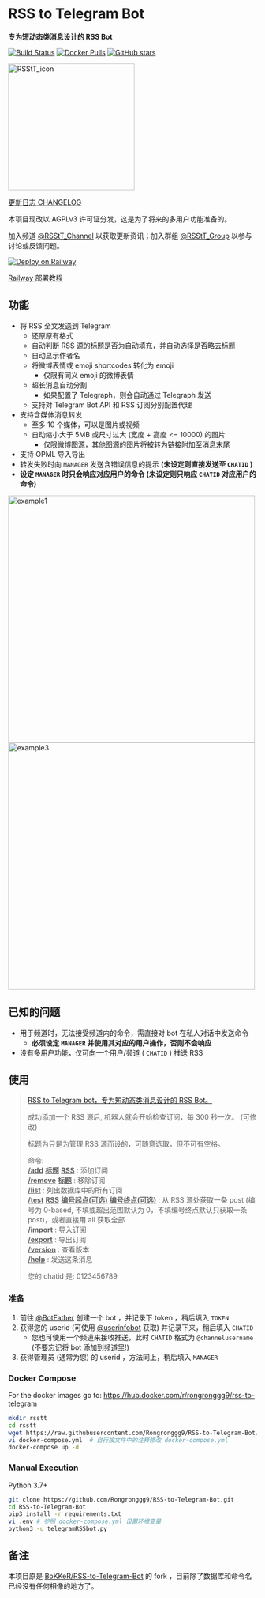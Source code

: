 # RSS to Telegram Bot

**专为短动态类消息设计的 RSS Bot**

[![Build Status](https://img.shields.io/github/workflow/status/Rongronggg9/RSS-to-Telegram-Bot/Publish%20Docker%20image)](https://hub.docker.com/r/rongronggg9/rss-to-telegram)
[![Docker Pulls](https://img.shields.io/docker/pulls/rongronggg9/rss-to-telegram)](https://hub.docker.com/r/rongronggg9/rss-to-telegram)
[![GitHub stars](https://img.shields.io/github/stars/Rongronggg9/Rss-to-Telegram-Bot?style=social)](https://github.com/Rongronggg9/RSS-to-Telegram-Bot/stargazers)

<a href="https://github.com/Rongronggg9/RSS-to-Telegram-Bot"><img src="https://rongronggg9.github.io/external-resources/RSS-to-Telegram-Bot/RSStT_icon.svg" width = "256" height = "256"  alt="RSStT_icon"/><a/>

[更新日志 CHANGELOG](CHANGELOG.md)

本项目现改以 AGPLv3 许可证分发，这是为了将来的多用户功能准备的。

加入频道 [@RSStT_Channel](https://t.me/RSStT_Channel) 以获取更新资讯；加入群组 [@RSStT_Group](https://t.me/RSStT_Group) 以参与讨论或反馈问题。

[![Deploy on Railway](https://railway.app/button.svg)](https://railway.app/new/template?template=https%3A%2F%2Fgithub.com%2FRongronggg9%2FRSS-to-Telegram-Bot%2Ftree%2Fdev&plugins=redis&envs=TOKEN%2CCHATID%2CMANAGER%2CDELAY&optionalEnvs=DELAY&TOKENDesc=%E4%BD%A0%E5%9C%A8+%40BotFather+%E7%94%B3%E8%AF%B7%E5%88%B0%E7%9A%84+bot+%E7%9A%84+token&CHATIDDesc=%E4%BD%A0%E7%9A%84+userid%EF%BC%88%E7%BA%AF%E6%95%B0%E5%AD%97%EF%BC%8C%E4%BB%8E+%40userinfobot%EF%BC%89%E8%8E%B7%E5%8F%96%EF%BC%9B%E6%88%96%E8%80%85%E9%9C%80%E8%A6%81%E6%8E%A8%E9%80%81%E5%88%B0%E7%9A%84%E9%A2%91%E9%81%93%E7%94%A8%E6%88%B7%E5%90%8D%EF%BC%88%E6%A0%BC%E5%BC%8F%EF%BC%9A%40channel%EF%BC%89&MANAGERDesc=%E4%BD%A0%E7%9A%84+userid&DELAYDesc=%E9%97%B4%E9%9A%94%E5%A4%9A%E4%B9%85%E6%A3%80%E6%9F%A5%E4%B8%80%E6%AC%A1%E8%AE%A2%E9%98%85%E6%9B%B4%E6%96%B0%EF%BC%88%E5%8D%95%E4%BD%8D%EF%BC%9A%E7%A7%92%EF%BC%89&referralCode=PEOFMi)

[Railway 部署教程](https://telegra.ph/%E9%80%9A%E8%BF%87-Railway-%E9%83%A8%E7%BD%B2-RSS-to-Telegram-Bot-09-13)

## 功能

- 将 RSS 全文发送到 Telegram
    - 还原原有格式
    - 自动判断 RSS 源的标题是否为自动填充，并自动选择是否略去标题
    - 自动显示作者名
    - 将微博表情或 emoji shortcodes 转化为 emoji
        - 仅限有同义 emoji 的微博表情
    - 超长消息自动分割
        - 如果配置了 Telegraph，则会自动通过 Telegraph 发送
    - 支持对 Telegram Bot API 和 RSS 订阅分别配置代理
- 支持含媒体消息转发
    - 至多 10 个媒体，可以是图片或视频
    - 自动缩小大于 5MB 或尺寸过大 (宽度 + 高度 <= 10000) 的图片
        - 仅限微博图源，其他图源的图片将被转为链接附加至消息末尾
- 支持 OPML 导入导出
- 转发失败时向 `MANAGER` 发送含错误信息的提示 **(未设定则直接发送至 `CHATID` )**
- **设定 `MANAGER` 时只会响应对应用户的命令 (未设定则只响应 `CHATID` 对应用户的命令)**

<img src="https://rongronggg9.github.io/external-resources/RSS-to-Telegram-Bot/example1.png" width = "500" alt="example1"/>
<img src="https://rongronggg9.github.io/external-resources/RSS-to-Telegram-Bot/example3.png" width = "500" alt="example3"/>

## 已知的问题

- 用于频道时，无法接受频道内的命令，需直接对 bot 在私人对话中发送命令
    - **必须设定 `MANAGER` 并使用其对应的用户操作，否则不会响应**
- 没有多用户功能，仅可向一个用户/频道 ( `CHATID` ) 推送 RSS

## 使用

> [RSS to Telegram bot，专为短动态类消息设计的 RSS Bot。](https://github.com/Rongronggg9/RSS-to-Telegram-Bot)
>
> 成功添加一个 RSS 源后, 机器人就会开始检查订阅，每 300 秒一次。 (可修改)
>
> 标题为只是为管理 RSS 源而设的，可随意选取，但不可有空格。
>
> 命令:  
> **<u>/add</u>** **<u>标题</u>** **<u>RSS</u>** : 添加订阅  
> **<u>/remove</u>** **<u>标题</u>** : 移除订阅  
> **<u>/list</u>** : 列出数据库中的所有订阅  
> **<u>/test</u>** **<u>RSS</u>** **<u>编号起点(可选)</u>** **<u>编号终点(可选)</u>** : 从 RSS 源处获取一条 post (编号为 0-based, 不填或超出范围默认为 0，不填编号终点默认只获取一条 post)，或者直接用 all 获取全部  
> **<u>/import</u>** : 导入订阅  
> **<u>/export</u>** : 导出订阅  
> **<u>/version</u>** : 查看版本  
> **<u>/help</u>** : 发送这条消息
>
> 您的 chatid 是: 0123456789

### 准备

1. 前往 [@BotFather](https://t.me/BotFather) 创建一个 bot ，并记录下 token ，稍后填入 `TOKEN`
2. 获得您的 userid (可使用 [@userinfobot](https://t.me/userinfobot) 获取) 并记录下来，稍后填入 `CHATID`
    - 您也可使用一个频道来接收推送，此时 `CHATID` 格式为 `@channelusername` (不要忘记将 bot 添加到频道里!)
3. 获得管理员 (通常为您) 的 userid ，方法同上，稍后填入 `MANAGER`

### Docker Compose

For the docker images go to: https://hub.docker.com/r/rongronggg9/rss-to-telegram

```sh
mkdir rsstt
cd rsstt
wget https://raw.githubusercontent.com/Rongronggg9/RSS-to-Telegram-Bot/master/docker-compose.yml.sample -O docker-compose.yml
vi docker-compose.yml  # 自行按文件中的注释修改 docker-compose.yml
docker-compose up -d
```

### Manual Execution

Python 3.7+

```sh
git clone https://github.com/Rongronggg9/RSS-to-Telegram-Bot.git
cd RSS-to-Telegram-Bot
pip3 install -r requirements.txt
vi .env # 参照 docker-compose.yml 设置环境变量
python3 -u telegramRSSbot.py
```

## 备注

本项目原是 [BoKKeR/RSS-to-Telegram-Bot](https://github.com/BoKKeR/RSS-to-Telegram-Bot) 的 fork ，目前除了数据库和命令名已经没有任何相像的地方了。